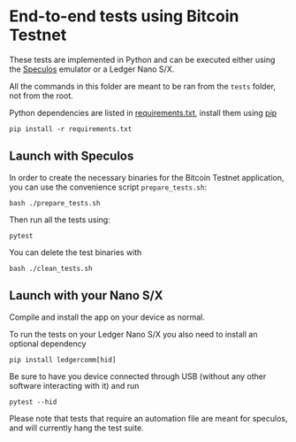 # End-to-end tests using Bitcoin Testnet

These tests are implemented in Python and can be executed either using the [Speculos](https://github.com/LedgerHQ/speculos) emulator or a Ledger Nano S/X.

All the commands in this folder are meant to be ran from the `tests` folder, not from the root.

Python dependencies are listed in [requirements.txt](requirements.txt), install them using [pip](https://pypi.org/project/pip/)

```
pip install -r requirements.txt
```

## Launch with Speculos

In order to create the necessary binaries for the Bitcoin Testnet application, you can use the convenience script `prepare_tests.sh`:

```
bash ./prepare_tests.sh
```

Then run all the tests using:

```
pytest
```

You can delete the test binaries with

```
bash ./clean_tests.sh
```

## Launch with your Nano S/X

Compile and install the app on your device as normal.

To run the tests on your Ledger Nano S/X you also need to install an optional dependency

```
pip install ledgercomm[hid]
```

Be sure to have you device connected through USB (without any other software interacting with it) and run

```
pytest --hid
```

Please note that tests that require an automation file are meant for speculos, and will currently hang the test suite.